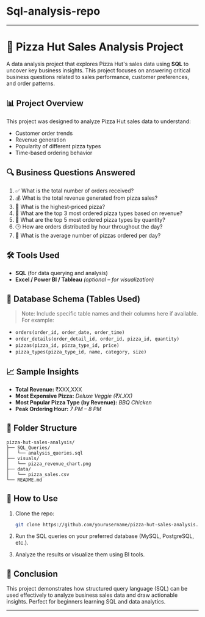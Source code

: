 # Sql-analysis-repo
---
# 🍕 Pizza Hut Sales Analysis Project

A data analysis project that explores Pizza Hut's sales data using **SQL** to uncover key business insights. This project focuses on answering critical business questions related to sales performance, customer preferences, and order patterns.

## 📊 Project Overview

This project was designed to analyze Pizza Hut sales data to understand:

* Customer order trends
* Revenue generation
* Popularity of different pizza types
* Time-based ordering behavior

## 🔍 Business Questions Answered

1. ✅ What is the total number of orders received?
2. 💰 What is the total revenue generated from pizza sales?
3. 🧀 What is the highest-priced pizza?
4. 🥇 What are the top 3 most ordered pizza types based on revenue?
5. 🥗 What are the top 5 most ordered pizza types by quantity?
6. 🕒 How are orders distributed by hour throughout the day?
7. 📅 What is the average number of pizzas ordered per day?

## 🛠 Tools Used

* **SQL** (for data querying and analysis)
* **Excel / Power BI / Tableau** *(optional – for visualization)*

## 🧱 Database Schema (Tables Used)

> Note: Include specific table names and their columns here if available.
> For example:

* `orders(order_id, order_date, order_time)`
* `order_details(order_detail_id, order_id, pizza_id, quantity)`
* `pizzas(pizza_id, pizza_type_id, price)`
* `pizza_types(pizza_type_id, name, category, size)`

## 📈 Sample Insights

* **Total Revenue:** ₹XXX,XXX
* **Most Expensive Pizza:** *Deluxe Veggie (₹X.XX)*
* **Most Popular Pizza Type (by Revenue):** *BBQ Chicken*
* **Peak Ordering Hour:** *7 PM – 8 PM*

## 📁 Folder Structure

```
pizza-hut-sales-analysis/
├── SQL_Queries/
│   └── analysis_queries.sql
├── visuals/
│   └── pizza_revenue_chart.png
├── data/
│   └── pizza_sales.csv
└── README.md
```

## 🚀 How to Use

1. Clone the repo:

   ```bash
   git clone https://github.com/yourusername/pizza-hut-sales-analysis.git
   ```
2. Run the SQL queries on your preferred database (MySQL, PostgreSQL, etc.).
3. Analyze the results or visualize them using BI tools.

## 📌 Conclusion

This project demonstrates how structured query language (SQL) can be used effectively to analyze business sales data and draw actionable insights. Perfect for beginners learning SQL and data analytics.

---
